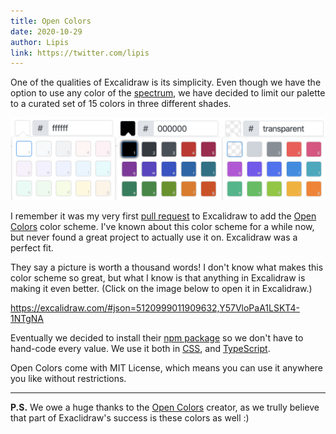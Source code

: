```yaml
---
title: Open Colors
date: 2020-10-29
author: Lipis
link: https://twitter.com/lipis
---
```


One of the qualities of Excalidraw is its simplicity. Even though we have the option to use any color of the [spectrum](https://www.google.com/search?q=%23c0ffee&hl=en), we have decided to limit our palette to a curated set of 15 colors in three different shades.

<!-- end -->

![Color pickers](color-pickers.png)

I remember it was my very first [pull request](https://github.com/excalidraw/excalidraw/pull/378) to Excalidraw to add the [Open Colors](https://yeun.github.io/open-color/) color scheme. I've known about this color scheme for a while now, but never found a great project to actually use it on. Excalidraw was a perfect fit.

They say a picture is worth a thousand words! I don't know what makes this color scheme so great, but what I know is that anything in Excalidraw is making it even better. (Click on the image below to open it in Excalidraw.)

https://excalidraw.com/#json=5120999011909632,Y57VloPaA1LSKT4-1NTgNA

Eventually we decided to install their [npm package](https://www.npmjs.com/package/open-color) so we don't have to hand-code every value. We use it both in [CSS](https://github.com/excalidraw/excalidraw/blob/master/src/css/_variables.scss), and [TypeScript](https://github.com/excalidraw/excalidraw/blob/master/src/colors.ts).

Open Colors come with MIT License, which means you can use it anywhere you like without restrictions.

---

**P.S.** We owe a huge thanks to the [Open Colors](https://yeun.github.io/open-color/) creator, as we trully believe that part of Exaclidraw's success is these colors as well :)
